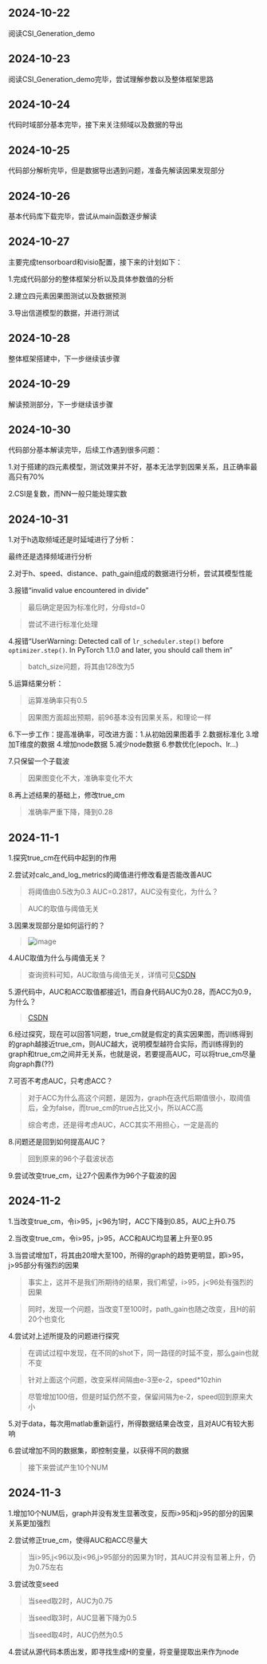 ## 2024-10-22

阅读CSI_Generation_demo

## 2024-10-23

阅读CSI_Generation_demo完毕，尝试理解参数以及整体框架思路

## 2024-10-24

代码时域部分基本完毕，接下来关注频域以及数据的导出

## 2024-10-25

代码部分解析完毕，但是数据导出遇到问题，准备先解读因果发现部分

## 2024-10-26

基本代码库下载完毕，尝试从main函数逐步解读

## 2024-10-27

主要完成tensorboard和visio配置，接下来的计划如下：

1.完成代码部分的整体框架分析以及具体参数值的分析

2.建立四元素因果图测试以及数据预测

3.导出信道模型的数据，并进行测试

## 2024-10-28

整体框架搭建中，下一步继续该步骤

## 2024-10-29

解读预测部分，下一步继续该步骤

## 2024-10-30

代码部分基本解读完毕，后续工作遇到很多问题：

1.对于搭建的四元素模型，测试效果并不好，基本无法学到因果关系，且正确率最高只有70%

2.CSI是复数，而NN一般只能处理实数

## 2024-10-31

1.对于h选取频域还是时延域进行了分析：

最终还是选择频域进行分析

2.对于h、speed、distance、path_gain组成的数据进行分析，尝试其模型性能

3.报错“invalid value encountered in divide”

> 最后确定是因为标准化时，分母std=0

> 尝试不进行标准化处理

4.报错“UserWarning: Detected call of `lr_scheduler.step()` before `optimizer.step()`. In PyTorch 1.1.0 and later, you should call them in” 

> batch_size问题，将其由128改为5

5.运算结果分析：

> 运算准确率只有0.5

> 因果图方面超出预期，前96基本没有因果关系，和理论一样

6.下一步工作：提高准确率，可改进方面：1.从初始因果图着手 2.数据标准化 3.增加T维度的数据 4.增加node数据 5.减少node数据 6.参数优化(epoch、lr...)

7.只保留一个子载波

> 因果图变化不大，准确率变化不大

8.再上述结果的基础上，修改true_cm

> 准确率严重下降，降到0.28

## 2024-11-1

1.探究true_cm在代码中起到的作用

2.尝试对calc_and_log_metrics的阈值进行修改看是否能改善AUC

> 将阈值由0.5改为0.3 AUC=0.2817，AUC没有变化，为什么？

> AUC的取值与阈值无关

3.因果发现部分是如何运行的？

> ![image](https://github.com/user-attachments/assets/7552dcb4-6b75-431c-badf-d9b6e34497ac)

4.AUC取值为什么与阈值无关？

> 查询资料可知，AUC取值与阈值无关，详情可见[CSDN](https://blog.csdn.net/pearl8899/article/details/109829306)

5.源代码中，AUC和ACC取值都接近1，而自身代码AUC为0.28，而ACC为0.9，为什么？

> [CSDN](https://blog.csdn.net/Jessica__Chan/article/details/104492761)

6.经过探究，现在可以回答1问题，true_cm就是假定的真实因果图，而训练得到的graph越接近true_cm，则AUC越大，说明模型越符合实际，而训练得到的graph和true_cm之间并无关系，也就是说，若要提高AUC，可以将true_cm尽量向graph靠(??)

7.可否不考虑AUC，只考虑ACC？

> 对于ACC为什么高这个问题，是因为，graph在迭代后期值很小，取阈值后，全为false，而true_cm的true占比又小，所以ACC高

> 综合考虑，还是得考虑AUC，ACC其实不用担心，一定是高的

8.问题还是回到如何提高AUC？

> 回到原来的96个子载波状态

9.尝试改变true_cm，让27个因素作为96个子载波的因

## 2024-11-2

1.当改变true_cm，令i>95，j<96为1时，ACC下降到0.85，AUC上升0.75

2.当改变true_cm，令i>95，j>95，ACC和AUC均显著上升至0.95

3.当尝试增加T，将其由20增大至100，所得的graph的趋势更明显，即i>95，j>95部分有强烈的因果

> 事实上，这并不是我们所期待的结果，我们希望，i>95，j<96处有强烈的因果

> 同时，发现一个问题，当改变T至100时，path_gain也随之改变，且H的前20个也变化

4.尝试对上述所提及的问题进行探究

> 在调试过程中发现，在不同的shot下，同一路径的时延不变，那么gain也就不变

> 针对上面这个问题，改变采样间隔由e-3至e-2，speed*10zhin

> 尽管增加100倍，但是时延仍然不变，保留间隔为e-2，speed回到原来大小

5.对于data，每次用matlab重新运行，所得数据结果会改变，且对AUC有较大影响

6.尝试增加不同的数据集，即控制变量，以获得不同的数据

> 接下来尝试产生10个NUM

## 2024-11-3

1.增加10个NUM后，graph并没有发生显著改变，反而i>95和j>95的部分的因果关系更加强烈

2.尝试修正true_cm，使得AUC和ACC尽量大

> 当i>95,j<96以及i<96,j>95部分的因果为1时，其AUC并没有显著上升，仍为0.75左右

3.尝试改变seed

> 当seed取2时，AUC为0.75

> 当seed取3时，AUC显著下降为0.5

> 当seed取4时，AUC仍然为0.5

4.尝试从源代码本质出发，即寻找生成H的变量，将变量提取出来作为node

> 

